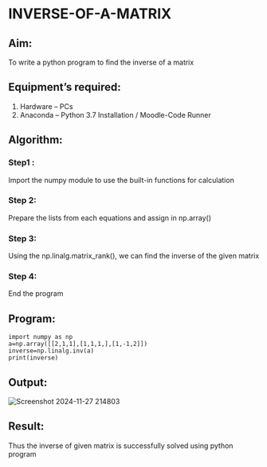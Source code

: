 # INVERSE-OF-A-MATRIX
## Aim:
To write a python program to find the inverse of a matrix
## Equipment’s required:
1. 	Hardware – PCs
2. 	Anaconda – Python 3.7 Installation / Moodle-Code Runner
## Algorithm:
### Step1 : 
Import the numpy module to use the built-in functions for calculation
### Step 2: 
Prepare the lists from each equations and assign in np.array()
### Step 3: 
Using the np.linalg.matrix_rank(), we can find the inverse of the given matrix
### Step 4: 
End the program

## Program:
```
import numpy as np
a=np.array([[2,1,1],[1,1,1,],[1,-1,2]])
inverse=np.linalg.inv(a)
print(inverse)

```
## Output:
![Screenshot 2024-11-27 214803](https://github.com/user-attachments/assets/620fbf72-bac8-43b2-9ae9-4d17238f2724)


## Result:
Thus the inverse of given matrix is successfully solved using python program


